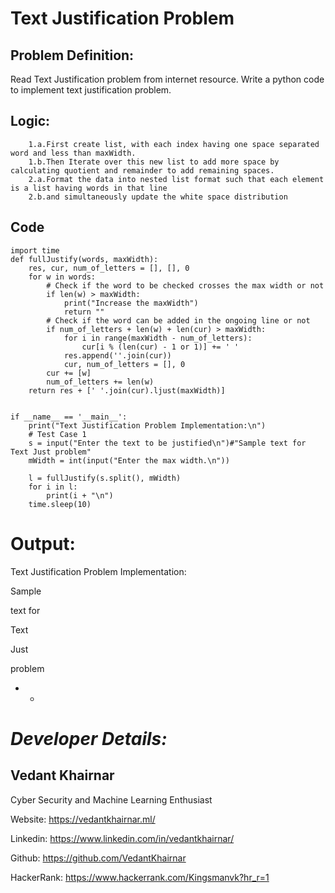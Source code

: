 # Text Justification Problem


## Problem Definition:

Read Text Justification problem from internet resource. Write a python code to implement text justification problem.
## Logic:

        1.a.First create list, with each index having one space separated word and less than maxWidth.
        1.b.Then Iterate over this new list to add more space by calculating quotient and remainder to add remaining spaces.
        2.a.Format the data into nested list format such that each element is a list having words in that line
        2.b.and simultaneously update the white space distribution

## Code

```
import time
def fullJustify(words, maxWidth):
    res, cur, num_of_letters = [], [], 0
    for w in words:
        # Check if the word to be checked crosses the max width or not
        if len(w) > maxWidth:
            print("Increase the maxWidth")
            return ""
        # Check if the word can be added in the ongoing line or not
        if num_of_letters + len(w) + len(cur) > maxWidth:
            for i in range(maxWidth - num_of_letters):
                cur[i % (len(cur) - 1 or 1)] += ' '
            res.append(''.join(cur))
            cur, num_of_letters = [], 0
        cur += [w]
        num_of_letters += len(w)
    return res + [' '.join(cur).ljust(maxWidth)]


if __name__ == '__main__':
    print("Text Justification Problem Implementation:\n")
    # Test Case 1
    s = input("Enter the text to be justified\n")#"Sample text for Text Just problem"
    mWidth = int(input("Enter the max width.\n"))

    l = fullJustify(s.split(), mWidth)
    for i in l:
        print(i + "\n")
    time.sleep(10)

```

# Output:

Text Justification Problem Implementation:

Sample  

text for

Text    

Just    

problem 


* * 
# ***Developer Details:***

## Vedant Khairnar

  Cyber Security and Machine Learning Enthusiast

Website: https://vedantkhairnar.ml/

Linkedin: https://www.linkedin.com/in/vedantkhairnar/

Github: https://github.com/VedantKhairnar

HackerRank: https://www.hackerrank.com/Kingsmanvk?hr_r=1
